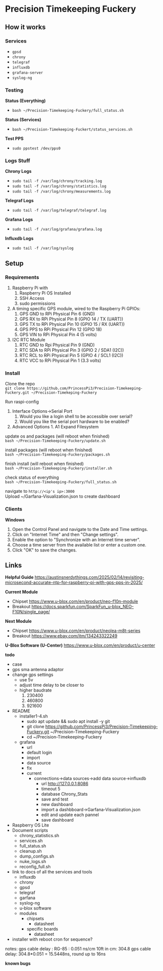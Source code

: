 # Precision Timekeeping Fuckery

## How it works
### Services
* `gpsd`
* `chrony`
* `telegraf`
* `influxdb`
* `grafana-server`
* `syslog-ng`
  
### Testing
**Status (Everything)**
* `bash ~/Precision-Timekeeping-Fuckery/full_status.sh`
  
**Status (Services)**
* `bash ~/Precision-Timekeeping-Fuckert/status_services.sh`

**Test PPS**
* `sudo ppstest /dev/pps0`
  

### Logs Stuff
**Chrony Logs**  
* `sudo tail -f /var/log/chrony/tracking.log`
* `sudo tail -f /var/log/chrony/statistics.log`
* `sudo tail -f /var/log/chrony/measurements.log`

**Telegraf Logs**  
* `sudo tail -f /var/log/telegraf/telegraf.log`

**Grafana Logs**  
* `sudo tail -f /var/log/grafana/grafana.log`

**Influxdb Logs**  
* `sudo tail -f /var/log/syslog`

## Setup
### Requirements
1. Raspberry Pi with
	1. Raspberry Pi OS Installed
	2. SSH Access
	3. sudo permissions
2. A timing specific GPS module, wired to the Raspberry Pi GPIOs:
	1. GPS GND to RPi Physical Pin 6 (GND)
	2. GPS RX to RPi Physical Pin 8 (GPIO 14 / TX (UART))
	3. GPS TX to RPi Physical Pin 10 (GPIO 15 / RX (UART))
	4. GPS PPS to RPi Physical Pin 12 (GPIO 18)
	5. GPS VIN to RPi Physical Pin 4 (5 volts)
3. I2C RTC Module
	1. RTC GND to Rpi Physical Pin 9 (GND)
	3. RTC SDA to RPi Physical Pin 3 (GPIO 2 / SDA1 (I2C))
	4. RTC RCL to RPi Physical Pin 5 (GPIO 4 / SCL1 (I2C))
	5. RTC VCC to RPi Physical Pin 1 (3.3 volts)

### Install
Clone the repo  
`git clone https://github.com/PrincessPi3/Precision-Timekeeping-Fuckery.git ~/Precision-Timekeping-Fuckery`  
  
Run raspi-config
1. Interface Options->Serial Port
	1. Would you like a login shell to be accessible over serial? **<No>**
	2. Would you like the serial port hardware to be enabled? **<Yes>**
2. Advanced Options
		1. A1 Expand Filesystem

update os and packages (will reboot when finished)  
`bash ~/Precision-Timekeeping-Fuckery/update.sh`  
  
install packages (will reboot when finished)  
`bash ~/Precision-Timekeeping-Fuckery/packages.sh`  
  
finish install (will reboot when finished)  
`bash ~/Precision-Timekeeping-Fuckery/installer.sh`  
  
check status of everything  
`bash ~/Precision-Timekeeping-Fuckery/full_status.sh`  
  
navigate to `http://<ip's ip>:3000`  
Upload ~/Garfana-Visualization.json to create dashboard

### Clients
**Windows**
1. Open the Control Panel and navigate to the Date and Time settings.
2. Click on "Internet Time" and then "Change settings".
3. Enable the option to "Synchronize with an Internet time server".
4. Choose a time server from the available list or enter a custom one.
5. Click "OK" to save the changes. 

## Links
**Helpful Guide** https://austinsnerdythings.com/2025/02/14/revisiting-microsecond-accurate-ntp-for-raspberry-pi-with-gps-pps-in-2025/  

**Current Module**
* Chipset https://www.u-blox.com/en/product/neo-f10n-module
* Breakout https://docs.sparkfun.com/SparkFun_u-blox_NEO-F10N/single_page/  

**Next Module**
* Chipset https://www.u-blox.com/en/product/neolea-m8t-series
* Breakout https://www.ebay.com/itm/134243322249

**U-Blox Software (U-Center)**  https://www.u-blox.com/en/product/u-center
  
  
**todo**
* case
* gps sma antenna adaptor
* change gps settings
	* use 5v
	* adjust time delay to be closer to
	* higher baudrate
		1. 230400
		2. 460800
		3. 921600
* README
	* installer1-4.sh
		* sudo apt update && sudo apt install -y git
		* git clone https://github.com/PrincessPi3/Precision-Timekeeping-Fuckery.git ~/Precision-Timekeeping-Fuckery
		* cd ~/Precision-Timekeeping-Fuckery
	* grafana
		* url
		* default login
		* import
		* data source
	    * fix
		* current
			* connections->data sources->add data source->influxdb
				* url http://127.0.0.1:8086
				* timeout 5
				* database Chrony_Stats
				* save and test
				* new dashboard
				* import a dashbboard->Garfana-Visualization.json
				* edit and update each pannel
				* save dashboard
* Raspberry OS Lite
* Document scripts
	* chrony_statistics.sh
	* services.sh
	* full_status.sh
	* cleanup.sh
	* dump_configs.sh
	* nuke_logs.sh
	* reconfig_full.sh
* link to docs of all the services and tools
	* influxdb
	* chrony
	* gpsd
	* telegraf
	* garfana
	* syslog-ng
	* u-blox software
	* modules
		* chipsets
			* datasheet
		* specific boards
			* datasheet
* installer with reboot cron for sequence?


notes:
gps cable delay :  RG-85 : 0.051 ns/cm
10ft in cm: 304.8
gps cable delay: 304.8*0.051 = 15.5448ns, round up to 16ns


**known bugs**
